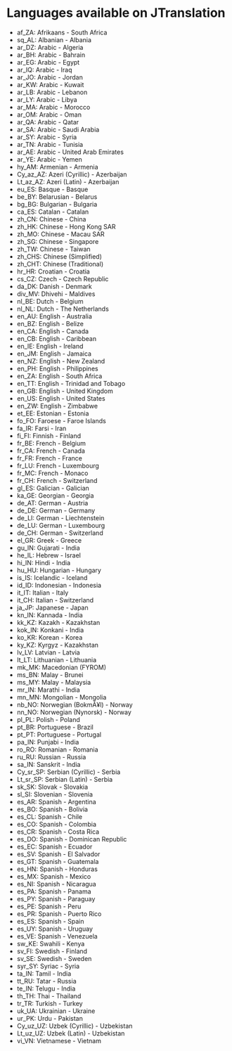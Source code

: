 # Languages available on JTranslation

- af_ZA:    Afrikaans - South Africa
- sq_AL:    Albanian - Albania
- ar_DZ:    Arabic - Algeria
- ar_BH:    Arabic - Bahrain
- ar_EG:    Arabic - Egypt
- ar_IQ:    Arabic - Iraq
- ar_JO:    Arabic - Jordan
- ar_KW:    Arabic - Kuwait
- ar_LB:    Arabic - Lebanon
- ar_LY:    Arabic - Libya
- ar_MA:    Arabic - Morocco
- ar_OM:    Arabic - Oman
- ar_QA:    Arabic - Qatar
- ar_SA:    Arabic - Saudi Arabia
- ar_SY:    Arabic - Syria
- ar_TN:    Arabic - Tunisia
- ar_AE:    Arabic - United Arab Emirates
- ar_YE:    Arabic - Yemen
- hy_AM:    Armenian - Armenia
- Cy_az_AZ: Azeri (Cyrillic) - Azerbaijan
- Lt_az_AZ: Azeri (Latin) - Azerbaijan
- eu_ES:    Basque - Basque
- be_BY:    Belarusian - Belarus
- bg_BG:    Bulgarian - Bulgaria
- ca_ES:    Catalan - Catalan
- zh_CN:    Chinese - China
- zh_HK:    Chinese - Hong Kong SAR
- zh_MO:    Chinese - Macau SAR
- zh_SG:    Chinese - Singapore
- zh_TW:    Chinese - Taiwan
- zh_CHS:   Chinese (Simplified)
- zh_CHT:   Chinese (Traditional)
- hr_HR:    Croatian - Croatia
- cs_CZ:    Czech - Czech Republic
- da_DK:    Danish - Denmark
- div_MV:   Dhivehi - Maldives
- nl_BE:    Dutch - Belgium
- nl_NL:    Dutch - The Netherlands
- en_AU:    English - Australia
- en_BZ:    English - Belize
- en_CA:    English - Canada
- en_CB:    English - Caribbean
- en_IE:    English - Ireland
- en_JM:    English - Jamaica
- en_NZ:    English - New Zealand
- en_PH:    English - Philippines
- en_ZA:    English - South Africa
- en_TT:    English - Trinidad and Tobago
- en_GB:    English - United Kingdom
- en_US:    English - United States
- en_ZW:    English - Zimbabwe
- et_EE:    Estonian - Estonia
- fo_FO:    Faroese - Faroe Islands
- fa_IR:    Farsi - Iran
- fi_FI:    Finnish - Finland
- fr_BE:    French - Belgium
- fr_CA:    French - Canada
- fr_FR:    French - France
- fr_LU:    French - Luxembourg
- fr_MC:    French - Monaco
- fr_CH:    French - Switzerland
- gl_ES:    Galician - Galician
- ka_GE:    Georgian - Georgia
- de_AT:    German - Austria
- de_DE:    German - Germany
- de_LI:    German - Liechtenstein
- de_LU:    German - Luxembourg
- de_CH:    German - Switzerland
- el_GR:    Greek - Greece
- gu_IN:    Gujarati - India
- he_IL:    Hebrew - Israel
- hi_IN:    Hindi - India
- hu_HU:    Hungarian - Hungary
- is_IS:    Icelandic - Iceland
- id_ID:    Indonesian - Indonesia
- it_IT:    Italian - Italy
- it_CH:    Italian - Switzerland
- ja_JP:    Japanese - Japan
- kn_IN:    Kannada - India
- kk_KZ:    Kazakh - Kazakhstan
- kok_IN:   Konkani - India
- ko_KR:    Korean - Korea
- ky_KZ:    Kyrgyz - Kazakhstan
- lv_LV:    Latvian - Latvia
- lt_LT:    Lithuanian - Lithuania
- mk_MK:    Macedonian (FYROM)
- ms_BN:    Malay - Brunei
- ms_MY:    Malay - Malaysia
- mr_IN:    Marathi - India
- mn_MN:    Mongolian - Mongolia
- nb_NO:    Norwegian (BokmÃ¥l) - Norway
- nn_NO:    Norwegian (Nynorsk) - Norway
- pl_PL:    Polish - Poland
- pt_BR:    Portuguese - Brazil
- pt_PT:    Portuguese - Portugal
- pa_IN:    Punjabi - India
- ro_RO:    Romanian - Romania
- ru_RU:    Russian - Russia
- sa_IN:    Sanskrit - India
- Cy_sr_SP: Serbian (Cyrillic) - Serbia
- Lt_sr_SP: Serbian (Latin) - Serbia
- sk_SK:    Slovak - Slovakia
- sl_SI:    Slovenian - Slovenia
- es_AR:    Spanish - Argentina
- es_BO:    Spanish - Bolivia
- es_CL:    Spanish - Chile
- es_CO:    Spanish - Colombia
- es_CR:    Spanish - Costa Rica
- es_DO:    Spanish - Dominican Republic
- es_EC:    Spanish - Ecuador
- es_SV:    Spanish - El Salvador
- es_GT:    Spanish - Guatemala
- es_HN:    Spanish - Honduras
- es_MX:    Spanish - Mexico
- es_NI:    Spanish - Nicaragua
- es_PA:    Spanish - Panama
- es_PY:    Spanish - Paraguay
- es_PE:    Spanish - Peru
- es_PR:    Spanish - Puerto Rico
- es_ES:    Spanish - Spain
- es_UY:    Spanish - Uruguay
- es_VE:    Spanish - Venezuela
- sw_KE:    Swahili - Kenya
- sv_FI:    Swedish - Finland
- sv_SE:    Swedish - Sweden
- syr_SY:   Syriac - Syria
- ta_IN:    Tamil - India
- tt_RU:    Tatar - Russia
- te_IN:    Telugu - India
- th_TH:    Thai - Thailand
- tr_TR:    Turkish - Turkey
- uk_UA:    Ukrainian - Ukraine
- ur_PK:    Urdu - Pakistan
- Cy_uz_UZ: Uzbek (Cyrillic) - Uzbekistan
- Lt_uz_UZ: Uzbek (Latin) - Uzbekistan
- vi_VN:    Vietnamese - Vietnam
